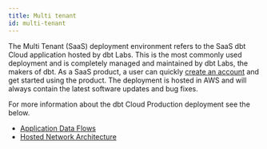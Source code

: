 ```yaml
---
title: Multi tenant
id: multi-tenant
---
```


The Multi Tenant (SaaS) deployment environment refers to the SaaS dbt Cloud application hosted by dbt Labs. This is the most commonly used deployment and is completely managed and maintained by dbt Labs, the makers of dbt. As a SaaS product, a user can quickly [create an account](https://www.getdbt.com/signup/) and get started using the product. The deployment is hosted in AWS and will always contain the latest software updates and bug fixes.

For more information about the dbt Cloud Production deployment see the below.

- [Application Data Flows](/docs/deploy/architecture#application-data-flows)
- [Hosted Network Architecture](/docs/deploy/architecture#hosted-network-architecture)
